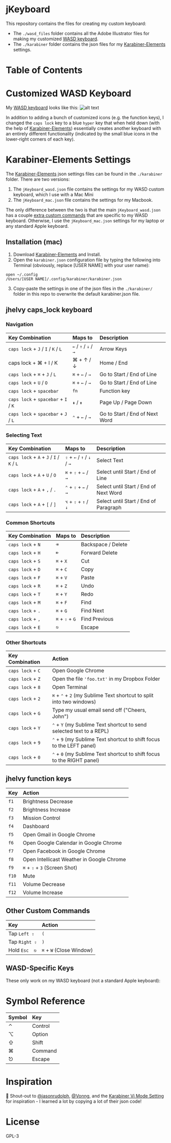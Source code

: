 
# jKeyboard
This repository contains the files for creating my custom keyboard:
- The `./wasd_files` folder contains all the Adobe Illustrator files for making my customized [WASD keyboard](http://www.wasdkeyboards.com/).
- The `./karabiner` folder contains the json files for my [Karabiner-Elements](https://pqrs.org/osx/karabiner/) settings.

# Table of Contents


# Customized WASD Keyboard
My [WASD keyboard](http://www.wasdkeyboards.com/) looks like this:
![alt text](https://raw.github.com/jhelvy/jKeyboard/master/wasd_files/keyboard_preview.jpg "Keyboard Layout")

In addition to adding a bunch of customized icons (e.g. the function keys), I changed the  `caps lock` key to a blue `hyper` key that when held down (with the help of [Karabiner-Elements](https://pqrs.org/osx/karabiner/)) essentially creates another keyboard with an entirely different functionality (indicated by the small blue icons in the lower-right corners of each key).

# Karabiner-Elements Settings
The [Karabiner-Elements](https://pqrs.org/osx/karabiner/) json settings files can be found in the `./karabiner` folder. There are two versions:

1. The `jKeyboard_wasd.json` file contains the settings for my WASD custom keyboard, which I use with a Mac Mini
2. The `jKeyboard_mac.json` file contains the settings for my Macbook.

The only difference between the two is that the main `jKeyboard_wasd.json` has a couple [extra custom commands](#wasd-specific-keys) that are specific to my WASD keyboard. Otherwise, I use the `jKeyboard_mac.json` settings for my laptop or any standard Apple keyboard.

## Installation (mac)
1. Download [Karabiner-Elements](https://pqrs.org/osx/karabiner/) and Install.
2. Open the `karabiner.json` configuration file by typing the following into Terminal (obviously, replace [USER NAME] with your user name):
```
open ~/.config
/Users/[USER NAME]/.config/karabiner/karabiner.json
```

3. Copy-paste the settings in one of the json files in the `./karabiner/` folder in this repo to overwrite the default karabiner.json file.

## jhelvy caps_lock keyboard

### Navigation
|   Key Combination  |    Maps to    |   Description  |
|:-------------------|:--------------|:---------------|
| `caps lock` + `J` / `I` / `K` / `L` | `←` / `↑` / `↓` / `→` | Arrow Keys |
|caps lock + ⌘ + I / K | ⌘ + ↑ / ↓ | Home / End |
|`caps lock` + `⌘` + `J` / `L` | `⌘` + `←` / `→` | Go to Start / End of Line |
|`caps lock` + `U` / `O` | `⌘` + `←` / `→` | Go to Start / End of Line |
|`caps lock` + `spacebar` | `fn` | Function key |
|`caps lock` + `spacebar` + `I` / `K` | `⇞` / `⇟` | Page Up / Page Down |
|`caps lock` + `spacebar` + `J` / `L` | `⌃` + `←` / `→` | Go to Start / End of Next Word |

### Selecting Text
|   Key Combination  |    Maps to    |   Description  |
|:-------------------|:--------------|:---------------|
|`caps lock` + `A` + `J` / `I` / `K` / `L` | `⇧` + `←` / `↑` / `↓` / `→` | Select Text |
|`caps lock` + `A` + `U` / `O` | `⌘` + `⇧` + `←` / `→` | Select until Start / End of Line |
|`caps lock` + `A` + `,` / `.` | `⌃` + `⇧` + `←` / `→` | Select until Start / End of Next Word |
|`caps lock` + `A` + `[` / `]` | `⌥` + `⇧` + `↑` / `↓` | Select until Start / End of Paragraph |

### Common Shortcuts
|   Key Combination  |    Maps to    |   Description  |
|:-------------------|:--------------|:---------------|
|`caps lock` + `N` | `⌫` | Backspace / Delete |
|`caps lock` + `H` | `⌦` | Forward Delete |
|`caps lock` + `S` | `⌘` + `X` | Cut |
|`caps lock` + `D` | `⌘` + `C` | Copy |
|`caps lock` + `F` | `⌘` + `V` | Paste |
|`caps lock` + `R` | `⌘` + `Z` | Undo |
|`caps lock` + `T` | `⌘` + `Y` | Redo |
|`caps lock` + `M` | `⌘` + `F` | Find |
|`caps lock` + `.` | `⌘` + `G` | Find Next |
|`caps lock` + `,` | `⌘` + `⇧` + `G` | Find Previous |
|`caps lock` + `E` | `⎋` | Escape |

### Other Shortcuts
|     Key Combination     |    Action    |
|:------------------------|:-------------|
|`caps lock` + `C` | Open Google Chrome |
|`caps lock` + `Z` | Open the file `'foo.txt'` in my Dropbox Folder |
|`caps lock` + `8` | Open Terminal |
|`caps lock` + `2` | `⌘` + `⌃` + `2` (my Sublime Text shortcut to split into two windows)|
|`caps lock` + `G` | Type my usual email send off ("Cheers, John") |
|`caps lock` + `Y` |`⌃` + `Y` (my Sublime Text shortcut to send selected text to a REPL) |
|`caps lock` + `9` |`⌃` + `9` (my Sublime Text shortcut to shift focus to the LEFT panel) |
|`caps lock` + `0` |`⌃` + `0` (my Sublime Text shortcut to shift focus to the RIGHT panel) |

## jhelvy function keys
|     Key      |    Action    |
|:-------------|:-------------|
|  `f1`  | Brightness Decrease |
|  `f2`  | Brightness Increase |
|  `f3`  | Mission Control |
|  `f4`  | Dashboard |
|  `f5`  | Open Gmail in Google Chrome |
|  `f6`  | Open Google Calendar in Google Chrome |
|  `f7`  | Open Facebook in Google Chrome |
|  `f8`  | Open Intellicast Weather in Google Chrome |
|  `f9`  | `⌘` + `⇧` + `3` (Screen Shot) |
|  `f10` | Mute |
|  `f11` | Volume Decrease |
|  `f12` | Volume Increase |

## Other Custom Commands
|     Key      |    Action    |
|:-------------|:-------------|
| Tap `Left ⇧`  | `(` |
| Tap `Right ⇧` | `)` |
| Hold `Esc  ⎋`   | `⌘` + `W` (Close Window) |

## WASD-Specific Keys
These only work on my WASD keyboard (not a standard Apple keyboard):

# Symbol Reference

| Symbol  | Key    |
|:--------|:-------|
| ⌃      | Control |
| ⌥      | Option  |
| ⇧      | Shift   |
| ⌘      | Command |
| ⎋      | Escape |

# Inspiration
📣 Shout-out to [@jasonrudolph](https://github.com/jasonrudolph/keyboard),  [@Vonng](https://github.com/Vonng/Capslock), and the [Karabiner Vi Mode Setting](https://pqrs.org/osx/karabiner/complex_modifications/#vi_mode) for inspiration - I learned a lot by copying a lot of their json code!

# License
 GPL-3
